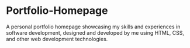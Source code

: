 # Portfolio-Homepage
A personal portfolio homepage showcasing my skills and experiences in software development, designed and developed by me using HTML, CSS, and other web development technologies.
